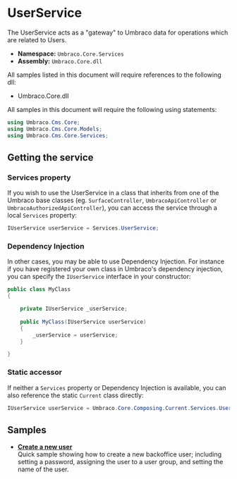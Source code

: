 # UserService

The UserService acts as a "gateway" to Umbraco data for operations which are related to Users.

 * **Namespace:** `Umbraco.Core.Services`
 * **Assembly:** `Umbraco.Core.dll`

All samples listed in this document will require references to the following dll:

* Umbraco.Core.dll

All samples in this document will require the following using statements:

```csharp
using Umbraco.Cms.Core;
using Umbraco.Cms.Core.Models;
using Umbraco.Cms.Core.Services;
```

## Getting the service

### Services property

If you wish to use the UserService in a class that inherits from one of the Umbraco base classes (eg. `SurfaceController`, `UmbracoApiController` or `UmbracoAuthorizedApiController`), you can access the service through a local `Services` property:

```csharp
IUserService userService = Services.UserService;
```

### Dependency Injection

In other cases, you may be able to use Dependency Injection. For instance if you have registered your own class in Umbraco's dependency injection, you can specify the `IUserService` interface in your constructor:

```csharp
public class MyClass
{

    private IUserService _userService;
    
    public MyClass(IUserService userService)
    {
        _userService = userService;
    }

}
```

### Static accessor

If neither a `Services` property or Dependency Injection is available, you can also reference the static `Current` class directly:

```csharp
IUserService userService = Umbraco.Core.Composing.Current.Services.UserService;
```


## Samples

* [**Create a new user**](create-a-new-user.md)<br />Quick sample showing how to create a new backoffice user; including setting a password, assigning the user to a user group, and setting the name of the user.

